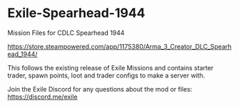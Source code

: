 # Exile-Spearhead-1944
Mission Files for CDLC Spearhead 1944

https://store.steampowered.com/app/1175380/Arma_3_Creator_DLC_Spearhead_1944/

This follows the existing release of Exile Missions and contains starter trader, spawn points, loot and trader configs to make a server with.

Join the Exile Discord for any questions about the mod or files: https://discord.me/exile
